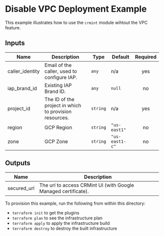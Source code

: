 # Disable VPC Deployment Example

This example illustrates how to use the `crmint` module wihtout the VPC feature.

<!-- BEGINNING OF PRE-COMMIT-TERRAFORM DOCS HOOK -->
## Inputs

| Name | Description | Type | Default | Required |
|------|-------------|------|---------|:--------:|
| caller\_identity | Email of the caller, used to configure IAP. | `any` | n/a | yes |
| iap\_brand\_id | Existing IAP Brand ID. | `any` | `null` | no |
| project\_id | The ID of the project in which to provision resources. | `string` | n/a | yes |
| region | GCP Region | `string` | `"us-east1"` | no |
| zone | GCP Zone | `string` | `"us-east1-c"` | no |

## Outputs

| Name | Description |
|------|-------------|
| secured\_url | The url to access CRMint UI (with Google Managed certificate). |

<!-- END OF PRE-COMMIT-TERRAFORM DOCS HOOK -->

To provision this example, run the following from within this directory:
- `terraform init` to get the plugins
- `terraform plan` to see the infrastructure plan
- `terraform apply` to apply the infrastructure build
- `terraform destroy` to destroy the built infrastructure
